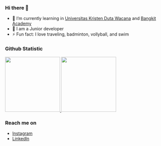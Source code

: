 ### Hi there 👋

- 🌱 I’m currently learning in [Universitas Kristen Duta Wacana](https://www.ukdw.ac.id/) and [Bangkit Academy](https://grow.google/intl/id_id/bangkit/?tab=mobile-development) 
- 🤔 I am a Junior developer
- ⚡ Fun fact: I love traveling, badminton, vollyball, and swim

  
### Github Statistic
<p align="left">
<a href="https://github.com/VitoKa29">
  <img height="180em" src="https://github-readme-stats-eight-theta.vercel.app/api?username=michaelfidef&show_icons=true&theme=algolia&include_all_commits=true&count_private=true"/>
  <img height="180em" src="https://github-readme-stats-eight-theta.vercel.app/api/top-langs/?username=michaelfidef&layout=compact&langs_count=8&theme=algolia"/>
</a>
</p>

### Reach me on
- [Instagram](https://www.instagram.com/michaelfidef/)
- [Linkedln](https://www.linkedin.com/in/michael-fidef-8b4918285)
